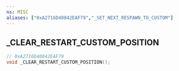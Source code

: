 ```yaml
---
ns: MISC
aliases: ["0xA2716D40842EAF79","_SET_NEXT_RESPAWN_TO_CUSTOM"]
---
```

## _CLEAR_RESTART_CUSTOM_POSITION

```c
// 0xA2716D40842EAF79
void _CLEAR_RESTART_CUSTOM_POSITION();
```

